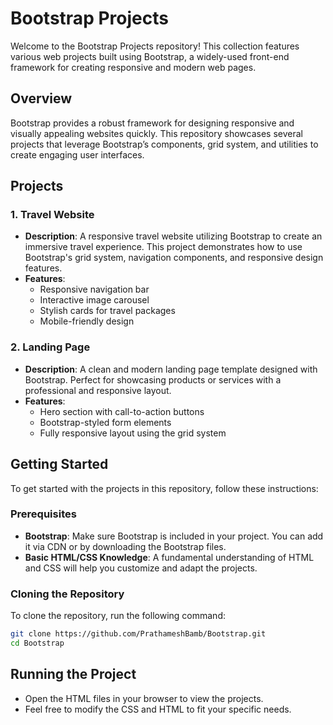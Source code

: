 # Bootstrap Projects

Welcome to the Bootstrap Projects repository! This collection features various web projects built using Bootstrap, a widely-used front-end framework for creating responsive and modern web pages.

## Overview

Bootstrap provides a robust framework for designing responsive and visually appealing websites quickly. This repository showcases several projects that leverage Bootstrap’s components, grid system, and utilities to create engaging user interfaces.

## Projects

### 1. **Travel Website**

- **Description**: A responsive travel website utilizing Bootstrap to create an immersive travel experience. This project demonstrates how to use Bootstrap's grid system, navigation components, and responsive design features.
- **Features**:
  - Responsive navigation bar
  - Interactive image carousel
  - Stylish cards for travel packages
  - Mobile-friendly design

### 2. **Landing Page**

- **Description**: A clean and modern landing page template designed with Bootstrap. Perfect for showcasing products or services with a professional and responsive layout.
- **Features**:
  - Hero section with call-to-action buttons
  - Bootstrap-styled form elements
  - Fully responsive layout using the grid system

## Getting Started

To get started with the projects in this repository, follow these instructions:

### Prerequisites

- **Bootstrap**: Make sure Bootstrap is included in your project. You can add it via CDN or by downloading the Bootstrap files.
- **Basic HTML/CSS Knowledge**: A fundamental understanding of HTML and CSS will help you customize and adapt the projects.

### Cloning the Repository

To clone the repository, run the following command:

```bash
git clone https://github.com/PrathameshBamb/Bootstrap.git
cd Bootstrap
```
## Running the Project
- Open the HTML files in your browser to view the projects.
- Feel free to modify the CSS and HTML to fit your specific needs.
